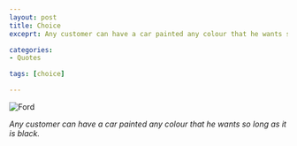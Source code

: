 ```yaml
---
layout: post
title: Choice
exceprt: Any customer can have a car painted any colour that he wants so long as it is black.

categories:
- Quotes

tags: [choice]

---
```


<p><img src="{{ site.baseurl }}/images/model-t.jpg" alt="Ford" /></p>
<p><i>Any customer can have a car painted any colour that he wants so long as it is black.</i></p>
